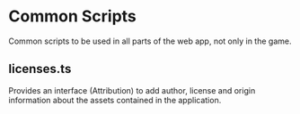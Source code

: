 # Common Scripts

Common scripts to be used in all parts of the web app, not only in the game.

## licenses.ts

Provides an interface (Attribution) to add author, license and origin information about the assets contained in the application.
